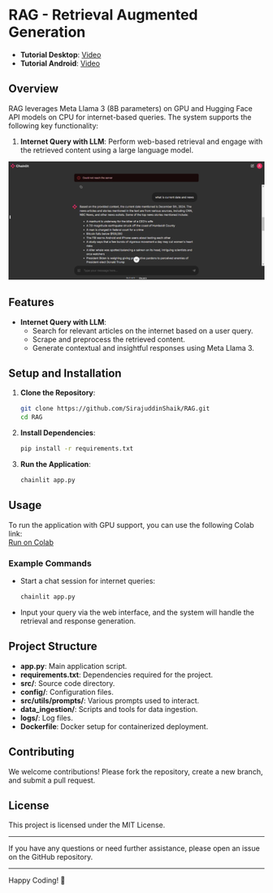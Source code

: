 # RAG - Retrieval Augmented Generation
- **Tutorial Desktop**: [Video](https://www.linkedin.com/posts/shaik-sirajuddin-144484243_ai-machinelearning-rag-activity-7211332250167042048-3s3W?utm_source=share&utm_medium=member_desktop)  
- **Tutorial Android**: [Video](https://www.linkedin.com/posts/sirajuddin-shaik-_ai-machinelearning-rag-activity-7211332250167042048-DW9P?utm_source=share&utm_medium=member_android)  

## Overview

RAG leverages Meta Llama 3 (8B parameters) on GPU and Hugging Face API models on CPU for internet-based queries. The system supports the following key functionality:  

1. **Internet Query with LLM**: Perform web-based retrieval and engage with the retrieved content using a large language model.  

![RAG Internet Query](images/internet_query.png)

## Features  

- **Internet Query with LLM**:  
   - Search for relevant articles on the internet based on a user query.  
   - Scrape and preprocess the retrieved content.  
   - Generate contextual and insightful responses using Meta Llama 3.  

## Setup and Installation  

1. **Clone the Repository**:  

   ```bash
   git clone https://github.com/SirajuddinShaik/RAG.git
   cd RAG
   ```  

2. **Install Dependencies**:  

   ```bash
   pip install -r requirements.txt
   ```  

3. **Run the Application**:  

   ```bash
   chainlit app.py
   ```  

## Usage  

To run the application with GPU support, you can use the following Colab link:  
[Run on Colab](https://colab.research.google.com/drive/1Xgxrw3msyJZrwqJWuEipINv4k7yN2sTE?usp=sharing)  

### Example Commands  

- Start a chat session for internet queries:  

  ```bash
  chainlit app.py
  ```  

- Input your query via the web interface, and the system will handle the retrieval and response generation.  

## Project Structure  

- **app.py**: Main application script.  
- **requirements.txt**: Dependencies required for the project.  
- **src/**: Source code directory.  
- **config/**: Configuration files.  
- **src/utils/prompts/**: Various prompts used to interact.  
- **data_ingestion/**: Scripts and tools for data ingestion.  
- **logs/**: Log files.  
- **Dockerfile**: Docker setup for containerized deployment.  

## Contributing  

We welcome contributions! Please fork the repository, create a new branch, and submit a pull request.  

## License  

This project is licensed under the MIT License.  

---

If you have any questions or need further assistance, please open an issue on the GitHub repository.  

---

Happy Coding! 🚀